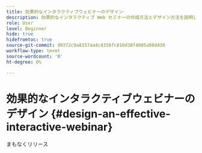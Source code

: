 ```yaml
---
title: 効果的なインタラクティブウェビナーのデザイン
description: 効果的なインタラクティブ Web セミナーの作成方法とデザイン方法を説明します
role: User
level: Beginner
hide: true
hidefromtoc: true
source-git-commit: d9372c9a8157aa4c4358fc810d38f4005a08d430
workflow-type: tm+mt
source-wordcount: '0'
ht-degree: 0%

---
```


# 効果的なインタラクティブウェビナーのデザイン {#design-an-effective-interactive-webinar}

まもなくリリース
